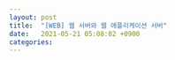 ```yaml
---
layout: post
title:  "[WEB] 웹 서버와 웹 애플리케이션 서버"
date:   2021-05-21 05:08:02 +0900
categories: 
---
```


